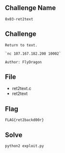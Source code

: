 ## Challenge Name
```
0x03-ret2text
```
## Challenge
```
Return to text.  

`nc 107.167.182.200 10002`  

Author: FlyDragon
```
## File
- ret2text.c
- ret2text
## Flag
```
FLAG{ret2backd00r}
```
## Solve
```
python2 exploit.py
```
